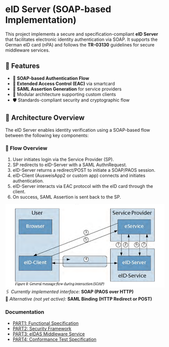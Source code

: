 # eID Server (SOAP-based Implementation)

This project implements a secure and specification-compliant **eID Server** that facilitates electronic identity authentication via SOAP. It supports the German eID card (nPA) and follows the **TR-03130** guidelines for secure middleware services.

## 📌 Features

- 🧾 **SOAP-based Authentication Flow**  
- 🔐 **Extended Access Control (EAC)** via smartcard  
- 📄 **SAML Assertion Generation** for service providers  
- 🧩 Modular architecture supporting custom clients  
- 🛡️ Standards-compliant security and cryptographic flow

## 🧱 Architecture Overview

The eID Server enables identity verification using a SOAP-based flow between the following key components:

### 🔁 Flow Overview

1. User initiates login via the Service Provider (SP).
2. SP redirects to eID-Server with a SAML AuthnRequest.
3. eID-Server returns a redirect/POST to initiate a SOAP/PAOS session.
4. eID-Client (AusweisApp2 or custom app) connects and initiates authentication.
5. eID-Server interacts via EAC protocol with the eID card through the client.
6. On success, SAML Assertion is sent back to the SP.

![interaction](/assets/interaction.png)
🖇️ *Currently implemented interface:* **SOAP (PAOS over HTTP)**  
🧩 *Alternative (not yet active):* **SAML Binding (HTTP Redirect or POST)**

### Documentation

- [PART1: Functional Specification ](https://www.google.com/url?sa=t&source=web&rct=j&opi=89978449&url=https://www.bsi.bund.de/SharedDocs/Downloads/DE/BSI/Publikationen/TechnischeRichtlinien/TR03130/TR-03130_TR-eID-Server_Part1.pdf%3F__blob%3DpublicationFile%26v%3D3&ved=2ahUKEwi8h_6JmfOLAxVyh_0HHTUBDGQQFnoECBcQAQ&usg=AOvVaw2B5V0hVmpZOFd66L2rIZma)
- [PART2: Security Framework]( https://www.google.com/url?sa=t&source=web&rct=j&opi=89978449&url=https://www.bsi.bund.de/SharedDocs/Downloads/DE/BSI/Publikationen/TechnischeRichtlinien/TR03130/TR-03130_TR-eID-Server_Part2.pdf%3F__blob%3DpublicationFile%26v%3D1&ved=2ahUKEwjVjKPll_OLAxV4h_0HHZwILwIQFnoECBIQAQ&usg=AOvVaw2aqgwqEugxgDRt5vKJPYbA)
- [PART3: eIDAS Middleware Service](https://www.google.com/url?sa=t&source=web&rct=j&opi=89978449&url=https://www.bsi.bund.de/SharedDocs/Downloads/DE/BSI/Publikationen/TechnischeRichtlinien/TR03130/TR-03130_TR-eID-Server_Part3.pdf%3F__blob%3DpublicationFile%26v%3D3&ved=2ahUKEwi05svemfOLAxWq9QIHHbULA7cQFnoECBQQAQ&usg=AOvVaw2dKYFkKYEft2YHrgvPpoEs)
- [PART4: Conformance Test Specification](https://www.google.com/url?sa=t&source=web&rct=j&opi=89978449&url=https://www.bsi.bund.de/SharedDocs/Downloads/DE/BSI/Publikationen/TechnischeRichtlinien/TR03130/TR-03130_TR-eID-Server_Part4.pdf%3F__blob%3DpublicationFile%26v%3D3&ved=2ahUKEwjz5LeBmvOLAxWA1QIHHeaaOs0QFnoECBIQAQ&usg=AOvVaw2H0mqv1Vbwug876oGm7WD-)